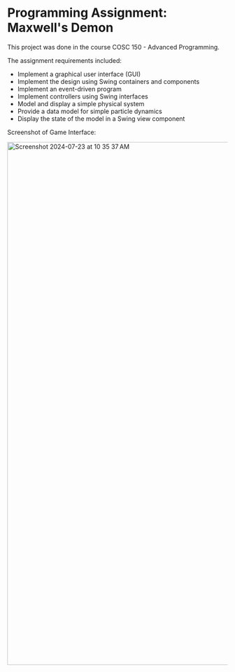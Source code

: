 # Programming Assignment: Maxwell's Demon
This project was done in the course COSC 150 - Advanced Programming.

The assignment requirements included:
- Implement a graphical user interface (GUI)
- Implement the design using Swing containers and components
- Implement an event-driven program
- Implement controllers using Swing interfaces
- Model and display a simple physical system
- Provide a data model for simple particle dynamics
- Display the state of the model in a Swing view component

Screenshot of Game Interface:

<img width="1198" alt="Screenshot 2024-07-23 at 10 35 37 AM" src="https://github.com/user-attachments/assets/0aac387e-2024-44f0-a2f3-ed1bebeedbf4">
